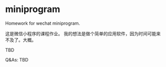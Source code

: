 # miniprogram
Homework for wechat miniprogram.

这是微信小程序的课程作业。
我的想法是做个简单的应用软件，因为时间可能来不及了。大概。

TBD

Q&As:
TBD
